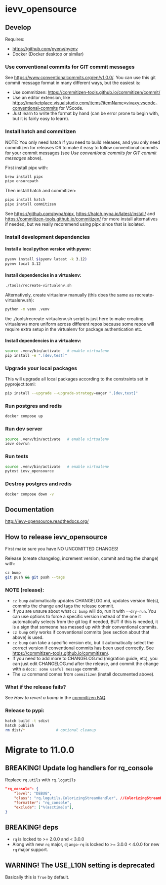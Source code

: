 # ievv_opensource

## Develop
Requires:
- https://github.com/pyenv/pyenv
- Docker (Docker desktop or similar)


### Use conventional commits for GIT commit messages
See https://www.conventionalcommits.org/en/v1.0.0/.
You can use this git commit message format in many different ways, but the easiest is:

- Use commitizen: https://commitizen-tools.github.io/commitizen/commit/
- Use an editor extension, like https://marketplace.visualstudio.com/items?itemName=vivaxy.vscode-conventional-commits for VScode.
- Just learn to write the format by hand (can be error prone to begin with, but it is fairly easy to learn).


### Install hatch and commitizen
NOTE: You only need hatch if you need to build releases, and you
only need commitizen for releases OR to make it easy to follow
conventional commits for your commit messages
(see _Use conventional commits for GIT commit messages_ above).

First install pipx with:
```bash
brew install pipx
pipx ensurepath
```

Then install hatch and commitizen:
```bash
pipx install hatch
pipx install commitizen
```

See https://github.com/pypa/pipx, https://hatch.pypa.io/latest/install/
and https://commitizen-tools.github.io/commitizen/ for more install alternatives if
needed, but we really recommend using pipx since that is isolated.


### Install development dependencies

#### Install a local python version with pyenv:
```bash
pyenv install $(pyenv latest -k 3.12)
pyenv local 3.12
```

#### Install dependencies in a virtualenv:
```bash
./tools/recreate-virtualenv.sh
```

Alternatively, create virtualenv manually (this does the same as recreate-virtualenv.sh):
```bash
python -m venv .venv
```
the ./tools/recreate-virtualenv.sh script is just here to make creating virtualenvs more uniform
across different repos because some repos will require extra setup in the virtualenv
for package authentication etc.

#### Install dependencies in a virtualenv:
```bash
source .venv/bin/activate   # enable virtualenv
pip install -e ".[dev,test]"
```

### Upgrade your local packages
This will upgrade all local packages according to the constraints
set in pyproject.toml:
```bash
pip install --upgrade --upgrade-strategy=eager ".[dev,test]"
```

### Run postgres and redis
```bash
docker compose up
```

### Run dev server
```bash
source .venv/bin/activate   # enable virtualenv
ievv devrun
```

### Run tests
```bash
source .venv/bin/activate   # enable virtualenv
pytest ievv_opensource
```


### Destroy postgres and redis
```bash
docker compose down -v
```


## Documentation
http://ievv-opensource.readthedocs.org/


## How to release ievv_opensource
First make sure you have NO UNCOMITTED CHANGES!

Release (create changelog, increment version, commit and tag the change) with:
```bash
cz bump
git push && git push --tags
```

### NOTE (release):
- `cz bump` automatically updates CHANGELOG.md, updates version file(s), commits the change and tags the release commit.
- If you are unsure about what `cz bump` will do, run it with `--dry-run`. You can use
  options to force a specific version instead of the one it automatically selects
  from the git log if needed, BUT if this is needed, it is a sign that someone has messed
  up with their conventional commits.
- ``cz bump`` only works if conventional commits (see section about that above) is used.
- ``cz bump`` can take a specific version etc, but it automatically select the correct version
  if conventional commits has been used correctly. See https://commitizen-tools.github.io/commitizen/.
- If you need to add more to CHANGELOG.md (migration guide, etc), you can just edit
  CHANGELOG.md after the release, and commit the change with a `docs: some useful message`
  commit.
- The ``cz`` command comes from ``commitizen`` (install documented above).

### What if the release fails?
See _How to revert a bump_ in the [commitizen FAQ](https://commitizen-tools.github.io/commitizen/faq/#how-to-revert-a-bump).

### Release to pypi:
```bash
hatch build -t sdist
hatch publish
rm dist/*              # optional cleanup
```


# Migrate to 11.0.0

## BREAKING! Update log handlers for rq_console
Replace `rq.utils` with `rq.logutils`
```json
"rq_console": {
    "level": "DEBUG",
    "class": "rq.logutils.ColorizingStreamHandler", //ColorizingStreamHandler is no longer in rq.utils, but in rq.logutils
    "formatter": "rq_console",
    "exclude": ["%(asctime)s"],
}
```

## BREAKING! deps
- `rq` is locked to >= 2.0.0 and < 3.0.0
- Along with new `rq` major, `django-rq` is locked to >= 3.0.0 < 4.0.0 for new `rq` major support.

## WARNING! The USE_L10N setting is deprecated
Basically this is `True` by default.

